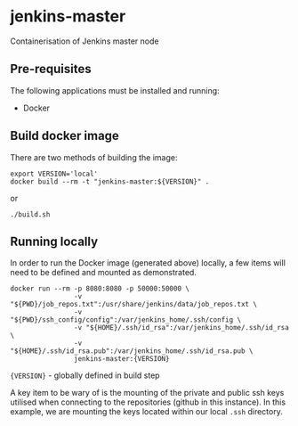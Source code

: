# jenkins-master
Containerisation of Jenkins master node

## Pre-requisites
The following applications must be installed and running:
* Docker

## Build docker image
There are two methods of building the image:
```
export VERSION='local'
docker build --rm -t "jenkins-master:${VERSION}" .
```
or
```
./build.sh
```

## Running locally
In order to run the Docker image (generated above) locally, a few items will need to be defined and mounted as demonstrated.

```
docker run --rm -p 8080:8080 -p 50000:50000 \
                -v "${PWD}/job_repos.txt":/usr/share/jenkins/data/job_repos.txt \
                -v "${PWD}/ssh_config/config":/var/jenkins_home/.ssh/config \
                -v "${HOME}/.ssh/id_rsa":/var/jenkins_home/.ssh/id_rsa \
                -v "${HOME}/.ssh/id_rsa.pub":/var/jenkins_home/.ssh/id_rsa.pub \
                jenkins-master:{VERSION}
```
`{VERSION}` - globally defined in build step

A key item to be wary of is the mounting of the private and public ssh keys utilised when connecting to the repositories (github in this instance). In this example, we are mounting the keys located within our local `.ssh` directory.